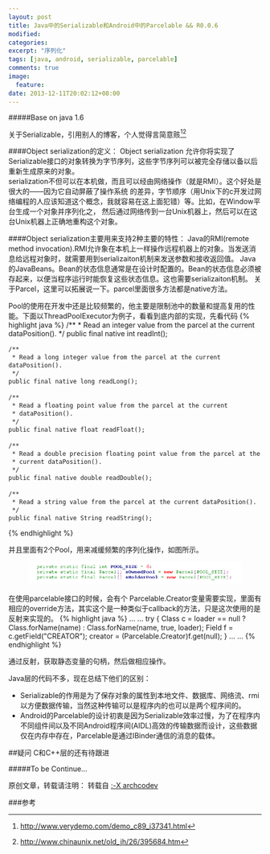 ```yaml
---
layout: post
title: Java中的Serializable和Android中的Parcelable && R0.0.6
modified:
categories: 
excerpt: "序列化"
tags: [java, android, serializable, parcelable]
comments: true
image:
  feature:
date: 2013-12-11T20:02:12+08:00
---
```

#####Base on java 1.6

关于Serializable，引用别人的博客，个人觉得言简意赅[^1][^2]

####Object serialization的定义：
Object serialization 允许你将实现了Serializable接口的对象转换为字节序列，这些字节序列可以被完全存储以备以后重新生成原来的对象。  
serialization不但可以在本机做，而且可以经由网络操作（就是RMI）。这个好处是很大的——因为它自动屏蔽了操作系统 的差异，字节顺序（用Unix下的c开发过网络编程的人应该知道这个概念，我就容易在这上面犯错）等。比如，在Window平台生成一个对象并序列化之， 然后通过网络传到一台Unix机器上，然后可以在这台Unix机器上正确地重构这个对象。 

####Object serialization主要用来支持2种主要的特性： 
Java的RMI(remote method invocation).RMI允许象在本机上一样操作远程机器上的对象。当发送消息给远程对象时，就需要用到serializaiton机制来发送参数和接收返回值。 
Java的JavaBeans。Bean的状态信息通常是在设计时配置的。Bean的状态信息必须被存起来，以便当程序运行时能恢复这些状态信息。这也需要serializaiton机制。 
关于Parcel，这里可以拓展说一下。parcel里面很多方法都是native方法。


Pool的使用在开发中还是比较频繁的，他主要是限制池中的数量和提高复用的性能。下面以ThreadPoolExecutor为例子，看看到底内部的实现，先看代码
{% highlight java %}
 /**
     * Read an integer value from the parcel at the current dataPosition().
     */
    public final native int readInt();

    /**
     * Read a long integer value from the parcel at the current dataPosition().
     */
    public final native long readLong();

    /**
     * Read a floating point value from the parcel at the current
     * dataPosition().
     */
    public final native float readFloat();

    /**
     * Read a double precision floating point value from the parcel at the
     * current dataPosition().
     */
    public final native double readDouble();

    /**
     * Read a string value from the parcel at the current dataPosition().
     */
    public final native String readString();
{% endhighlight %}

并且里面有2个Pool，用来减缓频繁的序列化操作，如图所示。
<figure>
	<a href="/images/2013/12/01.png"><img src="/images/2013/12/01.png"></a>
</figure>
在使用parcelable接口的时候，会有个 Parcelable.Creator变量需要实现，里面有相应的override方法，其实这个是一种类似于callback的方法，只是这次使用的是反射来实现的。
{% highlight java %}
...
...
 try {
       Class c = loader == null ?
       Class.forName(name) : Class.forName(name, true, loader);
       Field f = c.getField("CREATOR");
       creator = (Parcelable.Creator)f.get(null);
       }
...
...
{% endhighlight %}

通过反射，获取静态变量的句柄，然后做相应操作。

Java层的代码不多，现在总结下他们的区别：

* Serializable的作用是为了保存对象的属性到本地文件、数据库、网络流、rmi以方便数据传输，当然这种传输可以是程序内的也可以是两个程序间的。
* Android的Parcelable的设计初衷是因为Serializable效率过慢，为了在程序内不同组件间以及不同Android程序间(AIDL)高效的传输数据而设计，这些数据仅在内存中存在，Parcelable是通过IBinder通信的消息的载体。

##疑问
C和C++层的还有待跟进

#####To be Continue…

原创文章，转载请注明： 转载自 <a href="http://archcodev.com">:-X archcodev</a>

###参考
[^1]: <http://www.verydemo.com/demo_c89_i37341.html>
[^2]: <http://www.chinaunix.net/old_jh/26/395684.htm>